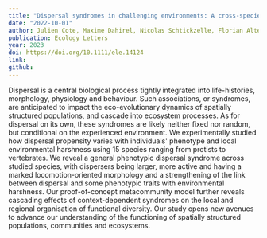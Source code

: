 ```yaml
---
title: "Dispersal syndromes in challenging environments: A cross-species experiment"
date: "2022-10-01"
author: Julien Cote, Maxime Dahirel, Nicolas Schtickzelle, Florian Altermatt, Armelle Ansart, Simon Blanchet, Alexis S. Chaine, Frederik De Laender, Jonathan De Raedt, Bart Haegeman, Staffan Jacob, Oliver Kaltz, Estelle Laurent, Chelsea J. Little, Luc Madec, Florent Manzi, Stefano Masier, Felix Pellerin, Frank Pennekamp, Lieven Therry, Alexandre Vong, Laurane Winandy, Dries Bonte, Emanuel A. Fronhofer, Delphine Legrand
publication: Ecology Letters
year: 2023
doi: https://doi.org/10.1111/ele.14124
link: 
github:
---
```


Dispersal is a central biological process tightly integrated into life-histories, morphology, physiology and behaviour. Such associations, or syndromes, are anticipated to impact the eco-evolutionary dynamics of spatially structured populations, and cascade into ecosystem processes. As for dispersal on its own, these syndromes are likely neither fixed nor random, but conditional on the experienced environment. We experimentally studied how dispersal propensity varies with individuals' phenotype and local environmental harshness using 15 species ranging from protists to vertebrates. We reveal a general phenotypic dispersal syndrome across studied species, with dispersers being larger, more active and having a marked locomotion-oriented morphology and a strengthening of the link between dispersal and some phenotypic traits with environmental harshness. Our proof-of-concept metacommunity model further reveals cascading effects of context-dependent syndromes on the local and regional organisation of functional diversity. Our study opens new avenues to advance our understanding of the functioning of spatially structured populations, communities and ecosystems.


